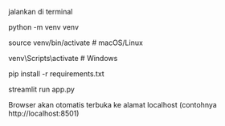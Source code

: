 jalankan di terminal

python -m venv venv

source venv/bin/activate   # macOS/Linux

venv\Scripts\activate      # Windows

pip install -r requirements.txt

streamlit run app.py

Browser akan otomatis terbuka ke alamat localhost (contohnya http://localhost:8501)
